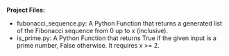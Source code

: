 **Project Files:**
- fubonacci_sequence.py: A Python Function that returns a generated list of the Fibonacci sequence from 0 up to x (inclusive).
- is_prime.py: A Python Function that returns True if the given input is a prime number, False otherwise. It requires x >= 2.
